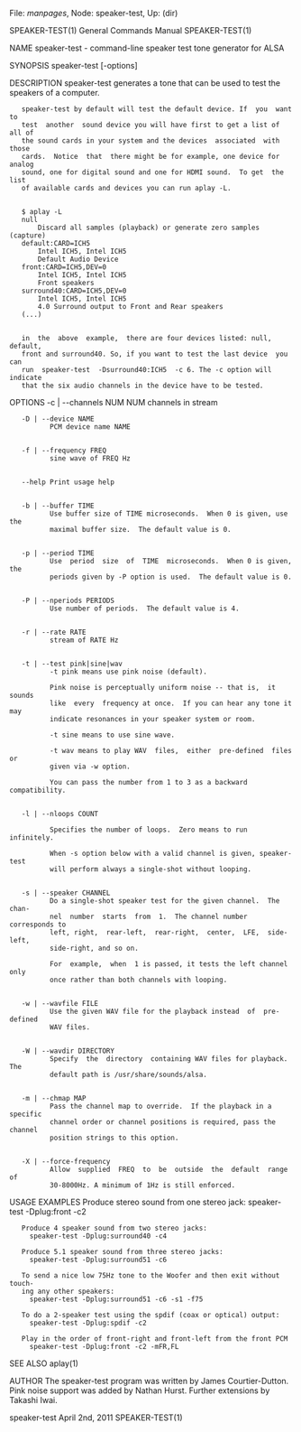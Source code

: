 File: *manpages*,  Node: speaker-test,  Up: (dir)

SPEAKER-TEST(1)             General Commands Manual            SPEAKER-TEST(1)



NAME
       speaker-test - command-line speaker test tone generator for ALSA

SYNOPSIS
       speaker-test [-options]


DESCRIPTION
       speaker-test  generates a tone that can be used to test the speakers of
       a computer.

       speaker-test by default will test the default device. If  you  want  to
       test  another  sound device you will have first to get a list of all of
       the sound cards in your system and the devices  associated  with  those
       cards.  Notice  that  there might be for example, one device for analog
       sound, one for digital sound and one for HDMI sound.  To get  the  list
       of available cards and devices you can run aplay -L.


       $ aplay -L
       null
           Discard all samples (playback) or generate zero samples (capture)
       default:CARD=ICH5
           Intel ICH5, Intel ICH5
           Default Audio Device
       front:CARD=ICH5,DEV=0
           Intel ICH5, Intel ICH5
           Front speakers
       surround40:CARD=ICH5,DEV=0
           Intel ICH5, Intel ICH5
           4.0 Surround output to Front and Rear speakers
       (...)


       in  the  above  example,  there are four devices listed: null, default,
       front and surround40. So, if you want to test the last device  you  can
       run  speaker-test  -Dsurround40:ICH5  -c 6. The -c option will indicate
       that the six audio channels in the device have to be tested.






OPTIONS
       -c | --channels NUM
              NUM channels in stream


       -D | --device NAME
              PCM device name NAME


       -f | --frequency FREQ
              sine wave of FREQ Hz


       --help Print usage help


       -b | --buffer TIME
              Use buffer size of TIME microseconds.  When 0 is given, use  the
              maximal buffer size.  The default value is 0.


       -p | --period TIME
              Use  period  size  of  TIME  microseconds.  When 0 is given, the
              periods given by -P option is used.  The default value is 0.


       -P | --nperiods PERIODS
              Use number of periods.  The default value is 4.


       -r | --rate RATE
              stream of RATE Hz


       -t | --test pink|sine|wav
              -t pink means use pink noise (default).

              Pink noise is perceptually uniform noise -- that is,  it  sounds
              like  every  frequency at once.  If you can hear any tone it may
              indicate resonances in your speaker system or room.

              -t sine means to use sine wave.

              -t wav means to play WAV  files,  either  pre-defined  files  or
              given via -w option.

              You can pass the number from 1 to 3 as a backward compatibility.


       -l | --nloops COUNT

              Specifies the number of loops.  Zero means to run infinitely.

              When -s option below with a valid channel is given, speaker-test
              will perform always a single-shot without looping.


       -s | --speaker CHANNEL
              Do a single-shot speaker test for the given channel.  The  chan‐
              nel  number  starts  from  1.  The channel number corresponds to
              left, right,  rear-left,  rear-right,  center,  LFE,  side-left,
              side-right, and so on.

              For  example,  when  1 is passed, it tests the left channel only
              once rather than both channels with looping.


       -w | --wavfile FILE
              Use the given WAV file for the playback instead  of  pre-defined
              WAV files.


       -W | --wavdir DIRECTORY
              Specify  the  directory  containing WAV files for playback.  The
              default path is /usr/share/sounds/alsa.


       -m | --chmap MAP
              Pass the channel map to override.  If the playback in a specific
              channel order or channel positions is required, pass the channel
              position strings to this option.


       -X | --force-frequency
              Allow  supplied  FREQ  to  be  outside  the  default  range   of
              30-8000Hz. A minimum of 1Hz is still enforced.


USAGE EXAMPLES
       Produce stereo sound from one stereo jack:
         speaker-test -Dplug:front -c2

       Produce 4 speaker sound from two stereo jacks:
         speaker-test -Dplug:surround40 -c4

       Produce 5.1 speaker sound from three stereo jacks:
         speaker-test -Dplug:surround51 -c6

       To send a nice low 75Hz tone to the Woofer and then exit without touch‐
       ing any other speakers:
         speaker-test -Dplug:surround51 -c6 -s1 -f75

       To do a 2-speaker test using the spdif (coax or optical) output:
         speaker-test -Dplug:spdif -c2

       Play in the order of front-right and front-left from the front PCM
         speaker-test -Dplug:front -c2 -mFR,FL


SEE ALSO
       aplay(1)


AUTHOR
       The speaker-test program was written by  James  Courtier-Dutton.   Pink
       noise support was added by Nathan Hurst.  Further extensions by Takashi
       Iwai.



speaker-test                    April 2nd, 2011                SPEAKER-TEST(1)
